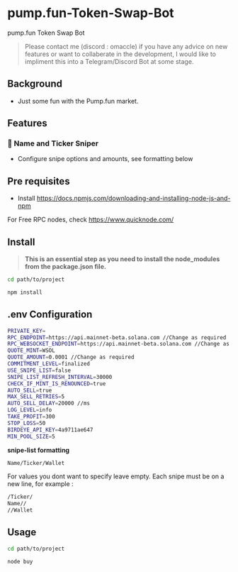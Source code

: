 # pump.fun-Token-Swap-Bot
pump.fun Token Swap Bot 
> Please contact me (discord : omaccle) if you have any advice on new features or want to collaberate in the development, I would like to impliment this into a Telegram/Discord Bot at some stage.

## Background
- Just some fun with the Pump.fun market.

## Features
### 💊 Name and Ticker Sniper 
- Configure snipe options and amounts, see formatting below 

## Pre requisites
- Install
https://docs.npmjs.com/downloading-and-installing-node-js-and-npm

For Free RPC nodes, check https://www.quicknode.com/

## Install
>**This is an essential step as you need to install the node_modules from the package.json file.**
```sh
cd path/to/project

npm install
```

## .env Configuration  
```sh
PRIVATE_KEY=
RPC_ENDPOINT=https://api.mainnet-beta.solana.com //Change as required
RPC_WEBSOCKET_ENDPOINT=https://api.mainnet-beta.solana.com //Change as required
QUOTE_MINT=WSOL
QUOTE_AMOUNT=0.0001 //Change as required
COMMITMENT_LEVEL=finalized
USE_SNIPE_LIST=false
SNIPE_LIST_REFRESH_INTERVAL=30000
CHECK_IF_MINT_IS_RENOUNCED=true
AUTO_SELL=true
MAX_SELL_RETRIES=5
AUTO_SELL_DELAY=20000 //ms
LOG_LEVEL=info
TAKE_PROFIT=300
STOP_LOSS=50
BIRDEYE_API_KEY=4a9711ae647
MIN_POOL_SIZE=5
```

**snipe-list formatting**
```sh
Name/Ticker/Wallet
```
For values you dont want to specify leave empty. Each snipe must be on a new line, for example :

```sh
/Ticker/
Name//
//Wallet
```
## Usage
```sh
cd path/to/project

node buy
``` 
  
